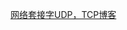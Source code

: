 [网络套接字UDP，TCP博客](https://blog.csdn.net/qq_45928272/article/details/116859986?spm=1001.2014.3001.5501)

